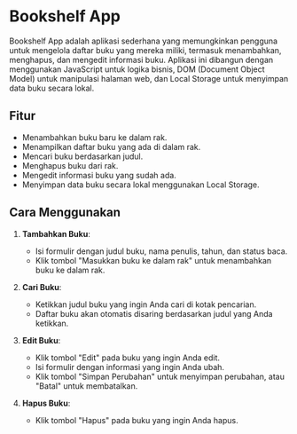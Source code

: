 # Bookshelf App

Bookshelf App adalah aplikasi sederhana yang memungkinkan pengguna untuk mengelola daftar buku yang mereka miliki, termasuk menambahkan, menghapus, dan mengedit informasi buku. Aplikasi ini dibangun dengan menggunakan JavaScript untuk logika bisnis, DOM (Document Object Model) untuk manipulasi halaman web, dan Local Storage untuk menyimpan data buku secara lokal.

## Fitur

- Menambahkan buku baru ke dalam rak.
- Menampilkan daftar buku yang ada di dalam rak.
- Mencari buku berdasarkan judul.
- Menghapus buku dari rak.
- Mengedit informasi buku yang sudah ada.
- Menyimpan data buku secara lokal menggunakan Local Storage.

## Cara Menggunakan

1. **Tambahkan Buku**:
   - Isi formulir dengan judul buku, nama penulis, tahun, dan status baca.
   - Klik tombol "Masukkan buku ke dalam rak" untuk menambahkan buku ke dalam rak.

2. **Cari Buku**:
   - Ketikkan judul buku yang ingin Anda cari di kotak pencarian.
   - Daftar buku akan otomatis disaring berdasarkan judul yang Anda ketikkan.

3. **Edit Buku**:
   - Klik tombol "Edit" pada buku yang ingin Anda edit.
   - Isi formulir dengan informasi yang ingin Anda ubah.
   - Klik tombol "Simpan Perubahan" untuk menyimpan perubahan, atau "Batal" untuk membatalkan.

4. **Hapus Buku**:
   - Klik tombol "Hapus" pada buku yang ingin Anda hapus.
